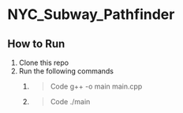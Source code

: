# NYC_Subway_Pathfinder

## How to Run
1. Clone this repo
2. Run the following commands
   1. > Code g++ -o main main.cpp
   2. > Code ./main